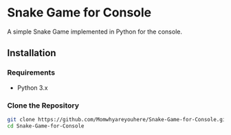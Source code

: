 # Snake Game for Console

A simple Snake Game implemented in Python for the console.

## Installation

### Requirements

- Python 3.x

### Clone the Repository

```bash
git clone https://github.com/Momwhyareyouhere/Snake-Game-for-Console.git
cd Snake-Game-for-Console

